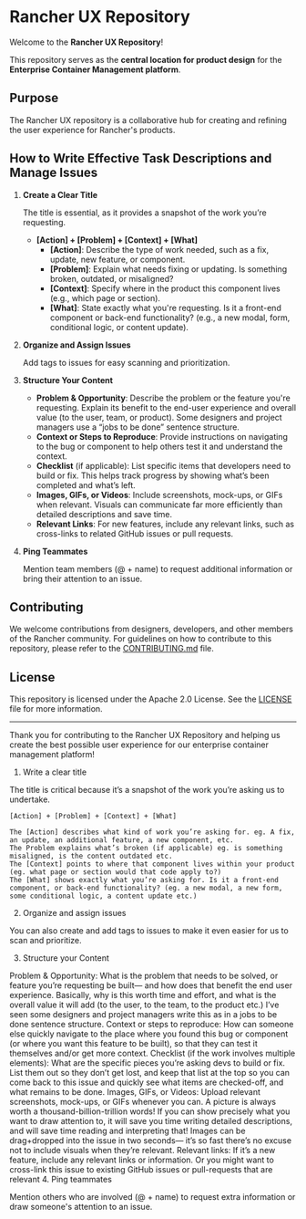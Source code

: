 # Rancher UX Repository

Welcome to the **Rancher UX Repository**!

This repository serves as the **central location for product design** for the **Enterprise Container Management platform**. 

## Purpose

The Rancher UX repository is a collaborative hub for creating and refining the user experience for Rancher's products. 


## How to Write Effective Task Descriptions and Manage Issues ##

1. **Create a Clear Title**

   The title is essential, as it provides a snapshot of the work you’re requesting.

   - **[Action] + [Problem] + [Context] + [What]**
     - **[Action]**: Describe the type of work needed, such as a fix, update, new feature, or component.
     - **[Problem]**: Explain what needs fixing or updating. Is something broken, outdated, or misaligned?
     - **[Context]**: Specify where in the product this component lives (e.g., which page or section).
     - **[What]**: State exactly what you're requesting. Is it a front-end component or back-end functionality? (e.g., a new modal, form, conditional logic, or content update).

2. **Organize and Assign Issues**

   Add tags to issues for easy scanning and prioritization.

3. **Structure Your Content**

   - **Problem & Opportunity**: Describe the problem or the feature you're requesting. Explain its benefit to the end-user experience and overall value (to the user, team, or product). Some designers and project managers use a “jobs to be done” sentence structure.
   - **Context or Steps to Reproduce**: Provide instructions on navigating to the bug or component to help others test it and understand the context.
   - **Checklist** (if applicable): List specific items that developers need to build or fix. This helps track progress by showing what’s been completed and what’s left.
   - **Images, GIFs, or Videos**: Include screenshots, mock-ups, or GIFs when relevant. Visuals can communicate far more efficiently than detailed descriptions and save time.
   - **Relevant Links**: For new features, include any relevant links, such as cross-links to related GitHub issues or pull requests.

4. **Ping Teammates**

   Mention team members (@ + name) to request additional information or bring their attention to an issue.


## Contributing

We welcome contributions from designers, developers, and other members of the Rancher community. For guidelines on how to contribute to this repository, please refer to the [CONTRIBUTING.md](./CONTRIBUTING.md) file.


## License

This repository is licensed under the Apache 2.0 License. See the [LICENSE](./LICENSE) file for more information.

---

Thank you for contributing to the Rancher UX Repository and helping us create the best possible user experience for our enterprise container management platform!
















1. Write a clear title

The title is critical because it’s a snapshot of the work you’re asking us to undertake.

    [Action] + [Problem] + [Context] + [What]

    The [Action] describes what kind of work you’re asking for. eg. A fix, an update, an additional feature, a new component, etc.
    The Problem explains what’s broken (if applicable) eg. is something misaligned, is the content outdated etc.
    The [Context] points to where that component lives within your product (eg. what page or section would that code apply to?)
    The [What] shows exactly what you’re asking for. Is it a front-end component, or back-end functionality? (eg. a new modal, a new form, some conditional logic, a content update etc.)


2. Organize and assign issues

You can also create and add tags to issues to make it even easier for us to scan and prioritize. 



3. Structure your Content

Problem & Opportunity: What is the problem that needs to be solved, or feature you’re requesting be built— and how does that benefit the end user experience. Basically, why is this worth time and effort, and what is the overall value it will add (to the user, to the team, to the product etc.) I’ve seen some designers and project managers write this as in a jobs to be done sentence structure.
Context or steps to reproduce: How can someone else quickly navigate to the place where you found this bug or component (or where you want this feature to be built), so that they can test it themselves and/or get more context.
Checklist (if the work involves multiple elements): What are the specific pieces you’re asking devs to build or fix. List them out so they don’t get lost, and keep that list at the top so you can come back to this issue and quickly see what items are checked-off, and what remains to be done.
Images, GIFs, or Videos: Upload relevant screenshots, mock-ups, or GIFs whenever you can. A picture is always worth a thousand-billion-trillion words! If you can show precisely what you want to draw attention to, it will save you time writing detailed descriptions, and will save time reading and interpreting that! Images can be drag+dropped into the issue in two seconds— it’s so fast there’s no excuse not to include visuals when they’re relevant.
Relevant links: If it’s a new feature, include any relevant  links or information. Or you might want to cross-link this issue to existing GitHub issues or pull-requests that are relevant
4. Ping teammates

Mention others who are involved (@ + name) to request extra information or draw someone's attention to an issue.

